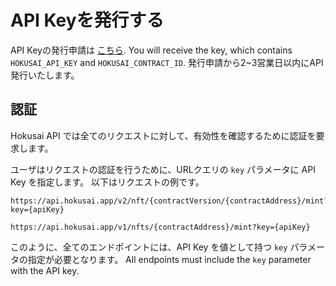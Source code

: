 # API Keyを発行する

API Keyの発行申請は [こちら](https://0xhokusai.notion.site/Hokusai-API-Application-form-a6d8118d416b41d88632396e3156cddb). You will receive the key, which contains `HOKUSAI_API_KEY` and `HOKUSAI_CONTRACT_ID`. 発行申請から2~3営業日以内にAPI発行いたします。

## 認証
Hokusai API では全てのリクエストに対して、有効性を確認するために認証を要求します。

ユーザはリクエストの認証を行うために、URLクエリの `key` パラメータに API Key を指定します。
以下はリクエストの例です。

<!--
type: tab
title: v2
-->

```:bash
https://api.hokusai.app/v2/nft/{contractVersion/{contractAddress}/mint?key={apiKey}
```

<!--
type: tab
title: v1
-->

```:bash
https://api.hokusai.app/v1/nfts/{contractAddress}/mint?key={apiKey}
```

<!-- type: tab-end -->


このように、全てのエンドポイントには、API Key を値として持つ `key` パラメータの指定が必要となります。
All endpoints must include the `key` parameter with the API key.
